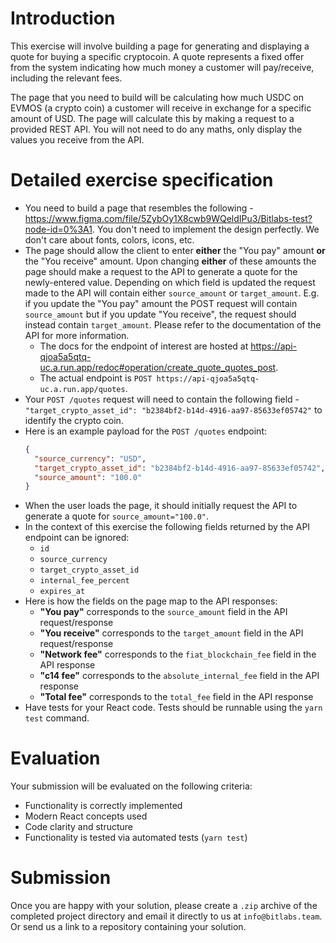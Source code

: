 # Introduction
This exercise will involve building a page for generating and displaying a quote for buying a specific cryptocoin.
A quote represents a fixed offer from the system indicating how much money a
customer will pay/receive, including the relevant fees.

The page that you need to build will be calculating how much USDC on EVMOS (a crypto coin) a customer will receive
in exchange for a specific amount of USD. The page will calculate this by making a request to a provided REST API.
You will not need to do any maths, only display the values you receive from the API.

# Detailed exercise specification
- You need to build a page that resembles the following -
  https://www.figma.com/file/5ZybOy1X8cwb9WQeldIPu3/Bitlabs-test?node-id=0%3A1.
  You don't need to implement the design perfectly. We don't care about fonts, colors, icons, etc.
- The page should allow the client to enter **either** the "You pay" amount **or** the "You receive" amount.
  Upon changing **either** of these amounts the page should make a request to the API to generate a quote for
  the newly-entered value. Depending on which field is updated the request made to the API will contain either
  `source_amount` or `target_amount`. E.g. if you update the "You pay" amount the POST request will contain
  `source_amount` but if you update "You receive", the request should instead contain `target_amount`.
  Please refer to the documentation of the API for more information.
  - The docs for the endpoint of interest are hosted at
https://api-qjoa5a5qtq-uc.a.run.app/redoc#operation/create_quote_quotes_post.
  - The actual endpoint is
`POST https://api-qjoa5a5qtq-uc.a.run.app/quotes`.
- Your `POST /quotes` request will need to contain the following field -
  `"target_crypto_asset_id": "b2384bf2-b14d-4916-aa97-85633ef05742"` to identify the crypto coin.
- Here is an example payload for the `POST /quotes` endpoint:
  ```json
  {
    "source_currency": "USD",
    "target_crypto_asset_id": "b2384bf2-b14d-4916-aa97-85633ef05742",
    "source_amount": "100.0"
  }
  ```
- When the user loads the page, it should initially request the API to generate a quote for `source_amount="100.0"`.
- In the context of this exercise the following fields returned by the API endpoint can be ignored:
  - `id`
  - `source_currency`
  - `target_crypto_asset_id`
  - `internal_fee_percent`
  - `expires_at`
- Here is how the fields on the page map to the API responses:
  - **"You pay"** corresponds to the `source_amount` field in the API request/response
  - **"You receive"** corresponds to the `target_amount` field in the API request/response
  - **"Network fee"** corresponds to the `fiat_blockchain_fee` field in the API response
  - **"c14 fee"** corresponds to the `absolute_internal_fee` field in the API response
  - **"Total fee"** corresponds to the `total_fee` field in the API response
- Have tests for your React code. Tests should be runnable using the `yarn test` command.

# Evaluation

Your submission will be evaluated on the following criteria:

- Functionality is correctly implemented
- Modern React concepts used
- Code clarity and structure
- Functionality is tested via automated tests (`yarn test`)

# Submission

Once you are happy with your solution, please create a `.zip` archive of the completed
project directory and email it directly to us at `info@bitlabs.team`.
Or send us a link to a repository containing your solution.
